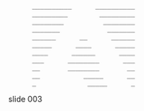 

          __________      __________
          _________        _________
          ________          ________
          _______            _______
          ______      __      ______
          _____      ____      _____
          ____      ______      ____
          ___      ________      ___
          __       ________       __
          __           _____      __
          _             _____      _


















































































slide 003
